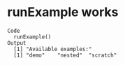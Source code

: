 # runExample works

    Code
      runExample()
    Output
      [1] "Available examples:"
      [1] "demo"    "nested"  "scratch"

